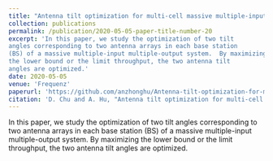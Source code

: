 ```yaml
---
title: "Antenna tilt optimization for multi-cell massive multiple-input multiple-output (MIMO) systems with two tilts"
collection: publications
permalink: /publication/2020-05-05-paper-title-number-20
excerpt: 'In this paper, we study the optimization of two tilt
angles corresponding to two antenna arrays in each base station
(BS) of a massive multiple-input multiple-output system.  By maximizing
the lower bound or the limit throughput, the two antenna tilt
angles are optimized.'
date: 2020-05-05
venue: 'Frequenz'
paperurl: 'https://github.com/anzhonghu/Antenna-tilt-optimization-for-multi-cell-massive-MIMO-systems-with-two-tilts'
citation: 'D. Chu and A. Hu, "Antenna tilt optimization for multi-cell massive multiple-input multiple-output (MIMO) systems with two tilts," Frequenz, vol. 74, no. 9-10, pp. 359–368, Sep. 2020.'
---
```

In this paper, we study the optimization of two tilt
angles corresponding to two antenna arrays in each base station
(BS) of a massive multiple-input multiple-output system.  By maximizing
the lower bound or the limit throughput, the two antenna tilt
angles are optimized.
